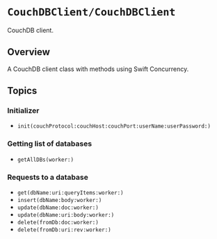 # ``CouchDBClient/CouchDBClient``

CouchDB client.

## Overview

A CouchDB client class with methods using Swift Concurrency.

## Topics

### Initializer
- ``init(couchProtocol:couchHost:couchPort:userName:userPassword:)``

### Getting list of databases
- ``getAllDBs(worker:)``

### Requests to a database
- ``get(dbName:uri:queryItems:worker:)``
- ``insert(dbName:body:worker:)``
- ``update(dbName:doc:worker:)``
- ``update(dbName:uri:body:worker:)``
- ``delete(fromDb:doc:worker:)``
- ``delete(fromDb:uri:rev:worker:)``
